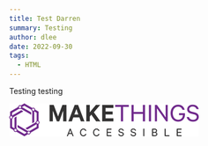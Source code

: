 ```yaml
---
title: Test Darren
summary: Testing
author: dlee
date: 2022-09-30
tags:
  - HTML
---
```

Testing testing

![yeah](src/img/logo--light.png)